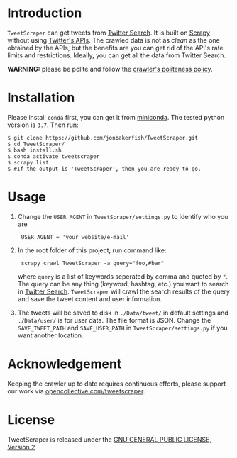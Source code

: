 # Introduction #
`TweetScraper` can get tweets from [Twitter Search](https://twitter.com/explore). 
It is built on [Scrapy](http://scrapy.org/) without using [Twitter's APIs](https://dev.twitter.com/rest/public).
The crawled data is not as *clean* as the one obtained by the APIs, but the benefits are you can get rid of the API's rate limits and restrictions. Ideally, you can get all the data from Twitter Search.

**WARNING:** please be polite and follow the [crawler's politeness policy](https://en.wikipedia.org/wiki/Web_crawler#Politeness_policy).
 

# Installation #
Please install `conda` first, you can get it from [miniconda](https://docs.conda.io/en/latest/miniconda.html). The tested python version is `3.7`. Then run:

    $ git clone https://github.com/jonbakerfish/TweetScraper.git
    $ cd TweetScraper/
    $ bash install.sh
    $ conda activate tweetscraper
	$ scrapy list
	$ #If the output is 'TweetScraper', then you are ready to go.

# Usage #
1. Change the `USER_AGENT` in `TweetScraper/settings.py` to identify who you are
	
		USER_AGENT = 'your website/e-mail'

2. In the root folder of this project, run command like: 

		scrapy crawl TweetScraper -a query="foo,#bar"

	where `query` is a list of keywords seperated by comma and quoted by `"`. The query can be any thing (keyword, hashtag, etc.) you want to search in [Twitter Search](https://twitter.com/search-home). `TweetScraper` will crawl the search results of the query and save the tweet content and user information. 

3. The tweets will be saved to disk in `./Data/tweet/` in default settings and `./Data/user/` is for user data. The file format is JSON. Change the `SAVE_TWEET_PATH` and `SAVE_USER_PATH` in `TweetScraper/settings.py` if you want another location.


# Acknowledgement #
Keeping the crawler up to date requires continuous efforts, please support our work via [opencollective.com/tweetscraper](https://opencollective.com/tweetscraper).


# License #
TweetScraper is released under the [GNU GENERAL PUBLIC LICENSE, Version 2](https://github.com/jonbakerfish/TweetScraper/blob/master/LICENSE)
